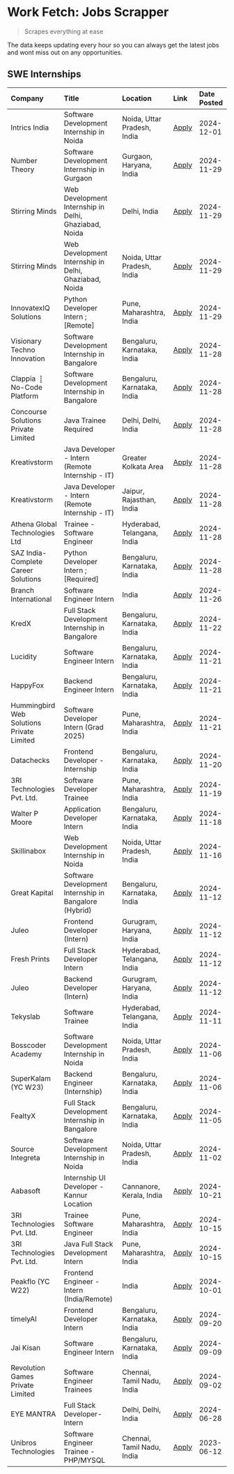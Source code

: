 # Work Fetch: Jobs Scrapper
> Scrapes everything at ease

The data keeps updating every hour so you can always get the latest jobs and wont miss out on any opportunities.

## SWE Internships
<!--START_SECTION:workfetch-->
| Company                                   | Title                                                 | Location                    | Link                                                                                                                                                                                                                                        | Date Posted   |
|:------------------------------------------|:------------------------------------------------------|:----------------------------|:--------------------------------------------------------------------------------------------------------------------------------------------------------------------------------------------------------------------------------------------|:--------------|
| Intrics India                             | Software Development Internship in Noida              | Noida, Uttar Pradesh, India | [Apply](https://in.linkedin.com/jobs/view/software-development-internship-in-noida-at-intrics-india-4088621201?position=22&pageNum=0&refId=Z74qsf0KkzVknIsdo3b1TQ%3D%3D&trackingId=uskWZjUY79hGD%2FthPBUaHg%3D%3D)                          | 2024-12-01    |
| Number Theory                             | Software Development Internship in Gurgaon            | Gurgaon, Haryana, India     | [Apply](https://in.linkedin.com/jobs/view/software-development-internship-in-gurgaon-at-number-theory-4087550503?position=24&pageNum=0&refId=Z74qsf0KkzVknIsdo3b1TQ%3D%3D&trackingId=tNaE%2B8RD9FjcfteVyIR%2FIg%3D%3D)                      | 2024-11-29    |
| Stirring Minds                            | Web Development Internship in Delhi, Ghaziabad, Noida | Delhi, India                | [Apply](https://in.linkedin.com/jobs/view/web-development-internship-in-delhi-ghaziabad-noida-at-stirring-minds-4087549741?position=50&pageNum=0&refId=Z74qsf0KkzVknIsdo3b1TQ%3D%3D&trackingId=BcMKC180ezyTqn0wa6%2FDyQ%3D%3D)              | 2024-11-29    |
| Stirring Minds                            | Web Development Internship in Delhi, Ghaziabad, Noida | Noida, Uttar Pradesh, India | [Apply](https://in.linkedin.com/jobs/view/web-development-internship-in-delhi-ghaziabad-noida-at-stirring-minds-4087549740?position=56&pageNum=0&refId=Z74qsf0KkzVknIsdo3b1TQ%3D%3D&trackingId=vpQNZtm84s02seNdUXeEjg%3D%3D)                | 2024-11-29    |
| InnovatexIQ Solutions                     | Python Developer Intern ; [Remote]                    | Pune, Maharashtra, India    | [Apply](https://in.linkedin.com/jobs/view/python-developer-intern-remote-at-innovatexiq-solutions-4087940815?position=59&pageNum=0&refId=Z74qsf0KkzVknIsdo3b1TQ%3D%3D&trackingId=mhOxNK3rwOgxyDFXhwv5nQ%3D%3D)                              | 2024-11-29    |
| Visionary Techno Innovation               | Software Development Internship in Bangalore          | Bengaluru, Karnataka, India | [Apply](https://in.linkedin.com/jobs/view/software-development-internship-in-bangalore-at-visionary-techno-innovation-4086916247?position=6&pageNum=0&refId=Z74qsf0KkzVknIsdo3b1TQ%3D%3D&trackingId=0CvAR1FDDM%2BE5yjS4MOeMw%3D%3D)         | 2024-11-28    |
| Clappia ⢸ No-Code Platform                | Software Development Internship in Bangalore          | Bengaluru, Karnataka, India | [Apply](https://in.linkedin.com/jobs/view/software-development-internship-in-bangalore-at-clappia-%E2%A2%B8-no-code-platform-4086916232?position=19&pageNum=0&refId=Z74qsf0KkzVknIsdo3b1TQ%3D%3D&trackingId=H31YJ70JfwQk%2BhLfEYvwsA%3D%3D) | 2024-11-28    |
| Concourse Solutions Private Limited       | Java Trainee Required                                 | Delhi, Delhi, India         | [Apply](https://in.linkedin.com/jobs/view/java-trainee-required-at-concourse-solutions-private-limited-4087289970?position=26&pageNum=0&refId=Z74qsf0KkzVknIsdo3b1TQ%3D%3D&trackingId=CRJCuO58nTdZgbvPx0DANg%3D%3D)                         | 2024-11-28    |
| Kreativstorm                              | Java Developer - Intern (Remote Internship - IT)      | Greater Kolkata Area        | [Apply](https://in.linkedin.com/jobs/view/java-developer-intern-remote-internship-it-at-kreativstorm-4087221036?position=39&pageNum=0&refId=Z74qsf0KkzVknIsdo3b1TQ%3D%3D&trackingId=mJ21dQms3eRWOqExsO%2Bebg%3D%3D)                         | 2024-11-28    |
| Kreativstorm                              | Java Developer - Intern (Remote Internship - IT)      | Jaipur, Rajasthan, India    | [Apply](https://in.linkedin.com/jobs/view/java-developer-intern-remote-internship-it-at-kreativstorm-4087216561?position=49&pageNum=0&refId=Z74qsf0KkzVknIsdo3b1TQ%3D%3D&trackingId=Qp%2F48yKt3GNXy7EUzBHGqQ%3D%3D)                         | 2024-11-28    |
| Athena Global Technologies Ltd            | Trainee - Software Engineer                           | Hyderabad, Telangana, India | [Apply](https://in.linkedin.com/jobs/view/trainee-software-engineer-at-athena-global-technologies-ltd-4087205108?position=53&pageNum=0&refId=Z74qsf0KkzVknIsdo3b1TQ%3D%3D&trackingId=1GKBqjy2sfzI9lVXuXuAuQ%3D%3D)                          | 2024-11-28    |
| SAZ India- Complete Career Solutions      | Python Developer Intern ; [Required]                  | Bengaluru, Karnataka, India | [Apply](https://in.linkedin.com/jobs/view/python-developer-intern-required-at-saz-india-complete-career-solutions-4087531863?position=55&pageNum=0&refId=Z74qsf0KkzVknIsdo3b1TQ%3D%3D&trackingId=ck8IDbeMIBCVijOk2hwklA%3D%3D)              | 2024-11-28    |
| Branch International                      | Software Engineer Intern                              | India                       | [Apply](https://in.linkedin.com/jobs/view/software-engineer-intern-at-branch-international-4054425650?position=38&pageNum=0&refId=Z74qsf0KkzVknIsdo3b1TQ%3D%3D&trackingId=FsXFz15kWx6Ic2NipV6xUA%3D%3D)                                     | 2024-11-26    |
| KredX                                     | Full Stack Development Internship in Bangalore        | Bengaluru, Karnataka, India | [Apply](https://in.linkedin.com/jobs/view/full-stack-development-internship-in-bangalore-at-kredx-4082021747?position=23&pageNum=0&refId=Z74qsf0KkzVknIsdo3b1TQ%3D%3D&trackingId=oIGRF1%2F1ThOGVLub1fCzaA%3D%3D)                            | 2024-11-22    |
| Lucidity                                  | Software Engineer Intern                              | Bengaluru, Karnataka, India | [Apply](https://in.linkedin.com/jobs/view/software-engineer-intern-at-lucidity-4081805788?position=13&pageNum=0&refId=Z74qsf0KkzVknIsdo3b1TQ%3D%3D&trackingId=sjXziFyw%2FPlWh9XhaH8P6A%3D%3D)                                               | 2024-11-21    |
| HappyFox                                  | Backend Engineer Intern                               | Bengaluru, Karnataka, India | [Apply](https://in.linkedin.com/jobs/view/backend-engineer-intern-at-happyfox-4079265240?position=47&pageNum=0&refId=Z74qsf0KkzVknIsdo3b1TQ%3D%3D&trackingId=lcLw8JjuZU5td75yHoePBQ%3D%3D)                                                  | 2024-11-21    |
| Hummingbird Web Solutions Private Limited | Software Developer Intern (Grad 2025)                 | Pune, Maharashtra, India    | [Apply](https://in.linkedin.com/jobs/view/software-developer-intern-grad-2025-at-hummingbird-web-solutions-private-limited-4079796998?position=51&pageNum=0&refId=Z74qsf0KkzVknIsdo3b1TQ%3D%3D&trackingId=10hQA5S5ud3nWAqzYaMu9A%3D%3D)     | 2024-11-21    |
| Datachecks                                | Frontend Developer - Internship                       | Bengaluru, Karnataka, India | [Apply](https://in.linkedin.com/jobs/view/frontend-developer-internship-at-datachecks-4078365869?position=33&pageNum=0&refId=Z74qsf0KkzVknIsdo3b1TQ%3D%3D&trackingId=YJYPSqkbVDphXcdDOMuqhg%3D%3D)                                          | 2024-11-20    |
| 3RI Technologies Pvt. Ltd.                | Software Developer Trainee                            | Pune, Maharashtra, India    | [Apply](https://in.linkedin.com/jobs/view/software-developer-trainee-at-3ri-technologies-pvt-ltd-4080283578?position=25&pageNum=0&refId=Z74qsf0KkzVknIsdo3b1TQ%3D%3D&trackingId=IiwoNQKWRgj%2Fz0Lmtq7Pgg%3D%3D)                             | 2024-11-19    |
| Walter P Moore                            | Application Developer Intern                          | Bengaluru, Karnataka, India | [Apply](https://in.linkedin.com/jobs/view/application-developer-intern-at-walter-p-moore-4077126811?position=18&pageNum=0&refId=Z74qsf0KkzVknIsdo3b1TQ%3D%3D&trackingId=LcLa2DJH%2Fc6H6MGEHt38pA%3D%3D)                                     | 2024-11-18    |
| Skillinabox                               | Web Development Internship in Noida                   | Noida, Uttar Pradesh, India | [Apply](https://in.linkedin.com/jobs/view/web-development-internship-in-noida-at-skillinabox-4077783016?position=16&pageNum=0&refId=Z74qsf0KkzVknIsdo3b1TQ%3D%3D&trackingId=ozD2pv3dJgzAIwUCUNNC6w%3D%3D)                                   | 2024-11-16    |
| Great Kapital                             | Software Development Internship in Bangalore (Hybrid) | Bengaluru, Karnataka, India | [Apply](https://in.linkedin.com/jobs/view/software-development-internship-in-bangalore-hybrid-at-great-kapital-4074322094?position=21&pageNum=0&refId=Z74qsf0KkzVknIsdo3b1TQ%3D%3D&trackingId=kczvacJW%2BdnJVNsKTIyxRA%3D%3D)               | 2024-11-12    |
| Juleo                                     | Frontend Developer (Intern)                           | Gurugram, Haryana, India    | [Apply](https://in.linkedin.com/jobs/view/frontend-developer-intern-at-juleo-4072443159?position=28&pageNum=0&refId=Z74qsf0KkzVknIsdo3b1TQ%3D%3D&trackingId=HR2baAfkJgERjfY0qME1Vw%3D%3D)                                                   | 2024-11-12    |
| Fresh Prints                              | Full Stack Developer Intern                           | Hyderabad, Telangana, India | [Apply](https://in.linkedin.com/jobs/view/full-stack-developer-intern-at-fresh-prints-4074759619?position=31&pageNum=0&refId=Z74qsf0KkzVknIsdo3b1TQ%3D%3D&trackingId=hoW7p9Q1ldN%2B308x4ynI5w%3D%3D)                                        | 2024-11-12    |
| Juleo                                     | Backend Developer (Intern)                            | Gurugram, Haryana, India    | [Apply](https://in.linkedin.com/jobs/view/backend-developer-intern-at-juleo-4072437848?position=48&pageNum=0&refId=Z74qsf0KkzVknIsdo3b1TQ%3D%3D&trackingId=wGXrS3PZQp75JNIxiBgFhw%3D%3D)                                                    | 2024-11-12    |
| Tekyslab                                  | Software Trainee                                      | Hyderabad, Telangana, India | [Apply](https://in.linkedin.com/jobs/view/software-trainee-at-tekyslab-4074128169?position=43&pageNum=0&refId=Z74qsf0KkzVknIsdo3b1TQ%3D%3D&trackingId=pLVhLfX5En1jdxBhH39p5A%3D%3D)                                                         | 2024-11-11    |
| Bosscoder Academy                         | Software Development Internship in Noida              | Noida, Uttar Pradesh, India | [Apply](https://in.linkedin.com/jobs/view/software-development-internship-in-noida-at-bosscoder-academy-4070090866?position=7&pageNum=0&refId=Z74qsf0KkzVknIsdo3b1TQ%3D%3D&trackingId=OK9EzA911ueZHwabOF8j6g%3D%3D)                         | 2024-11-06    |
| SuperKalam (YC W23)                       | Backend Engineer (Internship)                         | Bengaluru, Karnataka, India | [Apply](https://in.linkedin.com/jobs/view/backend-engineer-internship-at-superkalam-yc-w23-4069134451?position=27&pageNum=0&refId=Z74qsf0KkzVknIsdo3b1TQ%3D%3D&trackingId=lbSHMWiRbrbagXgovlCjpg%3D%3D)                                     | 2024-11-06    |
| FealtyX                                   | Full Stack Development Internship in Bangalore        | Bengaluru, Karnataka, India | [Apply](https://in.linkedin.com/jobs/view/full-stack-development-internship-in-bangalore-at-fealtyx-4067118640?position=36&pageNum=0&refId=Z74qsf0KkzVknIsdo3b1TQ%3D%3D&trackingId=Y7duSQEJfHNzsL1A%2B5%2Bl3A%3D%3D)                        | 2024-11-05    |
| Source Integreta                          | Software Development Internship in Noida              | Noida, Uttar Pradesh, India | [Apply](https://in.linkedin.com/jobs/view/software-development-internship-in-noida-at-source-integreta-4066120527?position=11&pageNum=0&refId=Z74qsf0KkzVknIsdo3b1TQ%3D%3D&trackingId=q7u0N%2BamC%2FAqdUlpMkdqwg%3D%3D)                     | 2024-11-02    |
| Aabasoft                                  | Internship UI Developer - Kannur Location             | Cannanore, Kerala, India    | [Apply](https://in.linkedin.com/jobs/view/internship-ui-developer-kannur-location-at-aabasoft-4055898437?position=32&pageNum=0&refId=Z74qsf0KkzVknIsdo3b1TQ%3D%3D&trackingId=BKGHELPzAdzWAxOZH4w7Kw%3D%3D)                                  | 2024-10-21    |
| 3RI Technologies Pvt. Ltd.                | Trainee Software Engineer                             | Pune, Maharashtra, India    | [Apply](https://in.linkedin.com/jobs/view/trainee-software-engineer-at-3ri-technologies-pvt-ltd-4048233384?position=34&pageNum=0&refId=Z74qsf0KkzVknIsdo3b1TQ%3D%3D&trackingId=wBfQdMfOjwkGCgYl57%2Bw1A%3D%3D)                              | 2024-10-15    |
| 3RI Technologies Pvt. Ltd.                | Java Full Stack Development Intern                    | Pune, Maharashtra, India    | [Apply](https://in.linkedin.com/jobs/view/java-full-stack-development-intern-at-3ri-technologies-pvt-ltd-4048231995?position=44&pageNum=0&refId=Z74qsf0KkzVknIsdo3b1TQ%3D%3D&trackingId=cVXgSopVVio4a2fEpb9kGA%3D%3D)                       | 2024-10-15    |
| Peakflo (YC W22)                          | Frontend Engineer - Intern (India/Remote)             | India                       | [Apply](https://in.linkedin.com/jobs/view/frontend-engineer-intern-india-remote-at-peakflo-yc-w22-4037729755?position=5&pageNum=0&refId=Z74qsf0KkzVknIsdo3b1TQ%3D%3D&trackingId=EucXO%2FP%2FUdM5G1SSMg6PJA%3D%3D)                           | 2024-10-01    |
| timelyAI                                  | Frontend Developer Intern                             | Bengaluru, Karnataka, India | [Apply](https://in.linkedin.com/jobs/view/frontend-developer-intern-at-timelyai-4030925040?position=10&pageNum=0&refId=Z74qsf0KkzVknIsdo3b1TQ%3D%3D&trackingId=ObzmAFCjzyD7DFpSFPCxiQ%3D%3D)                                                | 2024-09-20    |
| Jai Kisan                                 | Software Engineer Intern                              | Bengaluru, Karnataka, India | [Apply](https://in.linkedin.com/jobs/view/software-engineer-intern-at-jai-kisan-4024075360?position=42&pageNum=0&refId=Z74qsf0KkzVknIsdo3b1TQ%3D%3D&trackingId=arbHQfYCnmWTIH%2F%2ByYJXew%3D%3D)                                            | 2024-09-09    |
| Revolution Games Private Limited          | Software Engineer Trainees                            | Chennai, Tamil Nadu, India  | [Apply](https://in.linkedin.com/jobs/view/software-engineer-trainees-at-revolution-games-private-limited-4015912927?position=41&pageNum=0&refId=Z74qsf0KkzVknIsdo3b1TQ%3D%3D&trackingId=KhQ5iF2adf8VDrAswyFLkw%3D%3D)                       | 2024-09-02    |
| EYE MANTRA                                | Full Stack Developer- Intern                          | Delhi, Delhi, India         | [Apply](https://in.linkedin.com/jobs/view/full-stack-developer-intern-at-eye-mantra-3960988037?position=58&pageNum=0&refId=Z74qsf0KkzVknIsdo3b1TQ%3D%3D&trackingId=362zacIAQvW%2F0AjfGd%2FENQ%3D%3D)                                        | 2024-06-28    |
| Unibros Technologies                      | Software Engineer Trainee - PHP/MYSQL                 | Chennai, Tamil Nadu, India  | [Apply](https://in.linkedin.com/jobs/view/software-engineer-trainee-php-mysql-at-unibros-technologies-3656599241?position=52&pageNum=0&refId=Z74qsf0KkzVknIsdo3b1TQ%3D%3D&trackingId=asVLhb0FasddZfPVXIKEBA%3D%3D)                          | 2023-06-12    |
<!--END_SECTION:workfetch-->
